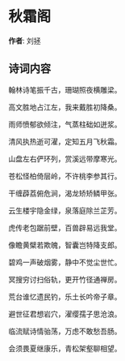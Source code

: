 # 秋霜阁

**作者**: 刘拯

## 诗词内容

翰林诗笔振千古，珊瑚照夜横雕梁。

高文胜地占江左，我来戴胜初降桑。

雨师愤郁欲倾注，气蒸柱础如迸浆。

清风执热逝可濯，定知五月飞秋霜。

山盘左右俨环列，赏溪远带摩寒光。

苍松怪柏倚层岭，不许桃李参其行。

干缠薜荔俯危涧，渴龙矫矫鳞甲张。

云生楼宇隐金绿，泉落庭除兰芷芳。

虎传老包踞前壁，百兽辟易远我堂。

像瞻黄檗若欺魄，智囊岂特降支郎。

碧鸡一声破烟雾，静中不觉尘世忙。

冥搜穷讨扫俗轨，更开竹径通禅房。

荒台谁忆遗民钓，乐土长吟帝子章。

避世征君想岩穴，濯缨孺子思沧浪。

临流赋诗情骀荡，万虑不敢愁吾肠。

会须畏夏继康乐，青松架壑聊相望。

